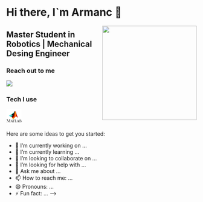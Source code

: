 # Hi there, I`m Armanc :wave:
<img src="https://media.giphy.com/media/phY1SBXy4y4Io/giphy.gif" align="right" width= "250" height="250">

## Master Student in Robotics | Mechanical Desing Engineer

### Reach out to me

[<img width="22" src="https://unpkg.com/simple-icons@v6/icons/linkedin.svg" align="left" />][linkedIn]

<br/>

[LinkedIn]: https://www.linkedin.com/in/armanc-karakoyun/
[Website]:https://armanckarakoyun.github.io/

### Tech I use

<img src="https://raw.githubusercontent.com/github/explore/80688e429a7d4ef2fca1e82350fe8e3517d3494d/topics/matlab/matlab.png" width="40" height= "40">

Here are some ideas to get you started:

- 🔭 I’m currently working on ...
- 🌱 I’m currently learning ...
- 👯 I’m looking to collaborate on ...
- 🤔 I’m looking for help with ...
- 💬 Ask me about ...
- 📫 How to reach me: ...
- 😄 Pronouns: ...
- ⚡ Fun fact: ...
-->
